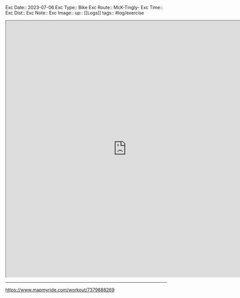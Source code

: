 Exc Date::  2023-07-06
Exc Type:: Bike
Exc Route:: McK-Tingly-
Exc Time:: 
Exc Dist:: 
Exc Note:: 
Exc Image:: 
up:: [[Logs]]
tags:: #log/exercise 

<iframe height=800 width=750 src="https://www.mapmyride.com/workout/7379888269"></iframe>

---




https://www.mapmyride.com/workout/7379888269